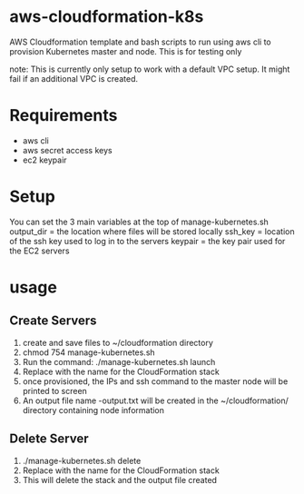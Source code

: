 # aws-cloudformation-k8s
AWS Cloudformation template and bash scripts to run using aws cli to provision Kubernetes master and node.
This is for testing only

note: This is currently only setup to work with a default VPC setup. It might fail if an additional VPC is created.

# Requirements
* aws cli
* aws secret access keys
* ec2 keypair

# Setup
You can set the 3 main variables at the top of manage-kubernetes.sh
	output_dir = the location where files will be stored locally
	ssh_key = location of the ssh key used to log in to the servers
        keypair = the key pair used for the EC2 servers


# usage
## Create Servers
1. create and save files to ~/cloudformation directory
2. chmod 754 manage-kubernetes.sh
3. Run the command: ./manage-kubernetes.sh launch <stack-name>
4. Replace <stack-name> with the name for the CloudFormation stack
5. once provisioned, the IPs and ssh command to the master node will be printed to screen
6. An output file name <stack-name>-output.txt will be created in the ~/cloudformation/ directory containing node information

## Delete Server
1. ./manage-kubernetes.sh delete <stack-name>
2. Replace <stack-name> with the name for the CloudFormation stack
3. This will delete the stack and the output file created

